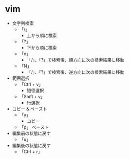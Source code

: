 # vim
- 文字列検索
    - 「/」
        - 上から順に検索
    - 「?」
        - 下から順に検索
    - 「n」
        - 「/」、「?」で検索後、順方向に次の検索結果に移動
    - 「N」
        - 「/」、「?」で検索後、逆方向に次の検索結果に移動
- 範囲選択
    - 「Ctrl + v」
        - 短径選択
    - 「Shift + v」
        - 行選択
- コピー & ペースト
    - 「y」
        - コピー
    - 「p」
        ペースト
- 編集前の状態に戻す
    - 「u」
- 編集後の状態に戻す
    - 「Ctrl + r」

